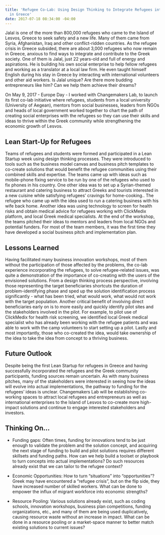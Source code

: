 ```yaml
---
title: 'Refugee Co-Lab: Using Design Thinking to Integrate Refugees into Communities
  in Greece'
date: 2017-07-18 08:34:00 -04:00
---
```


Jalal is one of the more than 800,000 refugees who came to the Island of Lesvos, Greece to seek safety and a new life. Many of them came from Syria, Afghanistan, Iraq and other conflict-ridden countries. As the refugee crisis in Greece subsided, there are about 3,000 refugees who now remain in Greece, anxious to find ways to integrate and contribute to the Greek society. One of them is Jalal, just 22 years-old and full of energy and aspirations. He is building his own social enterprise to help fellow refugees and working as a translator at a local law firm. He even taught himself English during his stay in Greece by interacting with international volunteers and other aid workers. Is Jalal unique? Are there more budding entrepreneurs like him? Can we help them achieve their dreams? 

On May 9, 2017 - Europe Day - I worked with Changemakers Lab, to launch its first co-lab initiative where refugees, students from a local university (University of Aegean), mentors from social businesses, leaders from NGOs and heads of local government worked together to chart the path of creating social enterprises with the refugees so they can use their skills and ideas to thrive within the Greek community while strengthening the economic growth of Lesvos. 

<!--more-->

## Lean Start-Up for Refugees
Teams of refugees and students were formed and participated in a Lean Startup week using design thinking processes. They were introduced to tools such as the business model canvas and business pitch templates to co-create solutions that would benefit the refugee communities using their combined skills and expertise. The teams came up with ideas such as mobile-phone fixing service to be run by one of the refugees who used to fix phones in his country. One other idea was to set up a Syrian-themed restaurant and catering business to attract Greeks and tourists interested in a new cuisine while satisfying refugees’ cravings for home-cooking.. The refugee who came up with the idea used to run a catering business with his wife back home. Another idea was using technology to screen for health risks and obtain medical advice for refugees working with ClickMedix platform, and local Greek medical specialists. At the end of the workshop, the teams pitched their ideas to mentors and leaders from local NGOs and potential funders. For most of the team members, it was the first time they have developed a social business pitch and implementation plan. 

## Lessons Learned
Having facilitated many business innovation workshops, most of them without the participation of those affected by the problems, the co-lab experience incorporating the refugees, to solve refugee-related issues, was quite a demonstration of the importance of co-creating with the users of the envisioned solutions. From a design thinking process perspective, involving those representing the target beneficiaries shortcuts the duration of problem-identifying phase and sped up the solution identification process significantly - what has been tried, what would work, what would not work with the target population. Another critical benefit of involving direct beneficiaries early on is to more easily and quickly identify pilot sites and the stakeholders involved in the pilot. For example, to pilot use of ClickMedix for health risk screening, we identified local Greek medical specialist who has already been working with the refugee patients and was able to work with the camp volunteers to start setting up a pilot. Lastly and most importantly, those who co-created the idea, would take ownership of the idea to take the idea from concept to a thriving business.

## Future Outlook
Despite being the first Lean Startup for refugees in Greece and having successfully incorporated the refugees and the Greek community participants, funding sources remain uncertain. As with many business pitches, many of the stakeholders were interested in seeing how the ideas will evolve into actual implementations, the pathway to funding for the refugees’ ideas is unclear. Changemakers Lab will be establishing co-working spaces to attract local refugees and entrepreneurs as well as international enterprises to the Island of Lesvos to co-create more high-impact solutions and continue to engage interested stakeholders and investors. 

## Thinking On...
* Funding gaps: Often times, funding for innovations tend to be just enough to validate the problem and the solution concept, and acquiring the next stage of funding to build and pilot solutions requires different skillsets and funding paths. How can we help build a toolset or playbook to turn concepts into actual implementations? Do such resources already exist that we can tailor to the refugee context?

* Economic Opportunities: How to turn “situations” into “opportunities”? Greek may have encountered a “refugee crisis”, but on the flip side, they have increased number of skilled workers. What can be done to empower the influx of migrant workforce into economic strengths?

* Resource Pooling: Various solutions already exist, such as coding schools, innovation workshops, business plan competitions, funding organizations, etc., and many of them are being used duplicatively, causing resource waste without an increase in impact. What can be done in a resource pooling or a market-space manner to better match existing solutions to current issues? 
